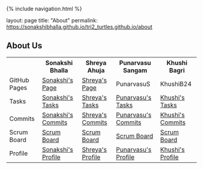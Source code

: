 {% include navigation.html %}


layout: page
title: "About"
permalink: https://sonakshibhalla.github.io/tri2_turtles.github.io/about





## About Us

<table>
  <tr>
    <th> </th>
    <th>Sonakshi Bhalla</th>
    <th>Shreya Ahuja</th>
    <th>Punarvasu Sangam</th>
    <th>Khushi Bagri</th>
  </tr>
  <tr>
    <td>GitHub Pages</td>
    <td><a href="https://sonakshibhalla.github.io/tri2_turtles.github.io/sonakshi">Sonakshi's Page</a></td>
    <td><a href="https://sonakshibhalla.github.io/tri2_turtles.github.io/shreya">Shreya's Page</a></td>
    <td>PunarvasuS</td>
    <td>KhushiB24</td>
  </tr>
  <tr>
    <td>Tasks</td>
    <td><a href="https://github.com/sonakshibhalla/tri2turtles/issues?q=assignee%3Asonakshibhalla">Sonakshi's Tasks</a></td>
    <td><a href="https://github.com/sonakshibhalla/tri2turtles/issues?q=assignee%3Ashreya-ahujaa">Shreya's Tasks</a></td>
    <td><a href="https://github.com/sonakshibhalla/tri2turtles/issues?q=assignee%3APunarvasuS">Punarvasu's Tasks</a></td>
    <td><a href="https://github.com/sonakshibhalla/tri2turtles/issues?q=assignee%3AKhushiB24">Khushi's Tasks</a></td>
   <tr>
    <td>Commits</td>
    <td><a href="https://github.com/sonakshibhalla/tri2turtles/commits?author=sonakshibhalla">Sonakshi's Commits</a></td>
    <td><a href="https://github.com/sonakshibhalla/tri2turtles/commits?author=shreya-ahujaa">Shreya's Commits</a></td>
    <td><a href="https://github.com/sonakshibhalla/tri2turtles/commits?author=PunarvasuS">Punarvasu's Commits</a></td>
    <td><a href="https://github.com/sonakshibhalla/tri2turtles/commits?author=KhushiB24">Khushi's Commits</a></td>
  </tr>
   <tr>
    <td>Scrum Board</td>
     <td><a href="https://github.com/sonakshibhalla/tri2turtles/projects/1?card_filter_query=assignee%3Ashreya-ahujaa">Scrum Board</a> </td>
     <td><a href="https://github.com/sonakshibhalla/tri2turtles/projects/1?card_filter_query=assignee%3Asonakshibhalla">Scrum Board</a> </td>
     <td><a href="https://github.com/sonakshibhalla/tri2turtles/projects/1?card_filter_query=assignee%3APunarvasuS">Scrum Board</a> </td>
     <td><a href="https://github.com/sonakshibhalla/tri2turtles/projects/1?card_filter_query=assignee%3AKhushiB24">Scrum Board</a> </td>
  </tr>
   <tr>
    <td>Profile</td>
    <td><a href="https://github.com/sonakshibhalla">Sonakshi's Profile</a></td>
    <td><a href="https://github.com/shreya-ahujaa">Shreya's Profile</a></td>
    <td><a href="https://github.com/PunarvasuS">Punarvasu's Profile</a></td>
    <td><a href="https://github.com/KhushiB24">Khushi's Profile</a></td>
  </tr>
